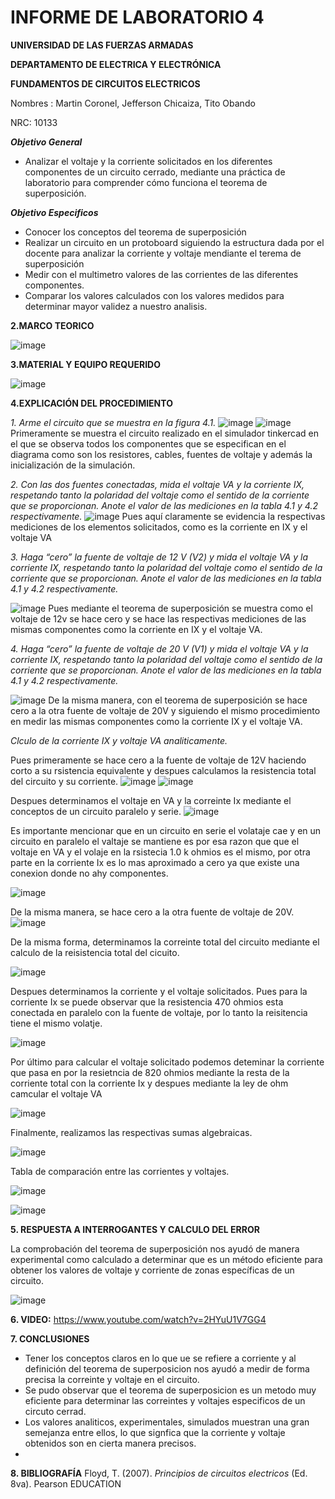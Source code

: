 # INFORME DE LABORATORIO 4

**UNIVERSIDAD DE LAS FUERZAS ARMADAS**

**DEPARTAMENTO DE ELECTRICA Y ELECTRÓNICA**

**FUNDAMENTOS DE CIRCUITOS ELECTRICOS**

Nombres : Martin Coronel, Jefferson Chicaiza, Tito Obando 

NRC: 10133

***Objetivo General***
- Analizar el voltaje y la corriente solicitados en los diferentes componentes de un circuito cerrado, mediante una práctica de laboratorio para comprender cómo funciona el teorema de superposición. 

***Objetivo Especificos***
- Conocer los conceptos del teorema de superposición
- Realizar un circuito en un protoboard siguiendo la estructura dada por el docente para analizar la corriente y voltaje mendiante el terema de superposición
- Medir  con el multimetro valores de las corrientes de las diferentes componentes. 
- Comparar los valores calculados con los valores medidos para  determinar mayor validez a nuestro analisis.

**2.MARCO TEORICO**

![image](https://user-images.githubusercontent.com/94098157/148092703-7cf771bb-70e3-4cf5-a565-177203117051.png)

**3.MATERIAL Y EQUIPO REQUERIDO**

![image](https://user-images.githubusercontent.com/94098157/148092643-5ea01713-f0e8-438f-b8f3-d41afa9938bf.png)

**4.EXPLICACIÓN DEL PROCEDIMIENTO**

*1. Arme el circuito que se muestra en la figura 4.1.*
![image](https://user-images.githubusercontent.com/94098157/148013029-77bb9111-813f-48e2-b2fb-0c0deec04a10.png)
![image](https://user-images.githubusercontent.com/94098157/148013120-8ab7cbfb-4e0f-433f-82da-57932aacf9cb.png)
Primeramente se muestra el circuito realizado en el simulador tinkercad en el que se observa todos los componentes que se especifican en el diagrama como son los resistores, cables, fuentes de voltaje y además la inicialización de la simulación.

*2. Con las dos fuentes conectadas, mida el voltaje VA y la corriente IX, respetando tanto la polaridad del voltaje como el sentido de la corriente que se proporcionan. Anote el valor de las mediciones en la tabla 4.1 y 4.2 respectivamente.*
![image](https://user-images.githubusercontent.com/94098157/148013189-94e328cf-02bc-48ca-9d7c-0cbac95b2932.png)
Pues aquí claramente se evidencia la respectivas mediciones de los elementos solicitados, como es la corriente en IX y el voltaje VA 

*3. Haga “cero” la fuente de voltaje de 12 V (V2) y mida el voltaje VA y la corriente IX, respetando tanto la polaridad del voltaje como el sentido de la corriente que se proporcionan. Anote el valor de las mediciones en la tabla 4.1 y 4.2 respectivamente.*

![image](https://user-images.githubusercontent.com/94098157/148013207-5d037f32-e633-4b24-998a-c1e1b32b42ef.png)
Pues mediante el teorema de superposición se muestra como el voltaje de 12v se hace cero y se hace las respectivas mediciones de las mismas componentes como la corriente en IX y el voltaje VA. 

*4. Haga “cero” la fuente de voltaje de 20 V (V1) y mida el voltaje VA y la corriente IX, respetando tanto la polaridad del voltaje como el sentido de la corriente que se proporcionan. Anote el valor de las mediciones en la tabla 4.1 y 4.2 respectivamente.*

![image](https://user-images.githubusercontent.com/94098157/148013232-30a20b1b-054b-478f-bb74-d09041a762a4.png)
De la misma manera, con el teorema de superposición se hace cero a la otra fuente de voltaje de 20V y siguiendo el mismo procedimiento en medir las mismas componentes como la corriente IX y el voltaje VA. 


*Clculo de la corriente IX y voltaje VA analiticamente.*

Pues primeramente se hace cero a la fuente de voltaje de 12V haciendo corto a su rsistencia equivalente y despues calculamos la resistencia total del circuito y su corriente.
![image](https://user-images.githubusercontent.com/94098157/148059554-d978328b-597f-4746-abcc-cb2214e067e5.png)
![image](https://user-images.githubusercontent.com/94098157/148073898-4a1bff2f-ada8-4b18-9b28-387e116a4e45.png)

Despues determinamos el voltaje en VA y la correinte Ix mediante el conceptos de un circuito paralelo y serie.
![image](https://user-images.githubusercontent.com/94098157/148075574-a7f6b04c-1d40-47a4-a463-5afafa484fd1.png)

Es importante mencionar que en un circuito en serie el volataje cae y en un circuito en paralelo el valtaje se mantiene es por esa razon que que el voltaje en VA y el volaje en la rsistecia 1.0 k ohmios es el mismo, por otra parte en la corriente Ix es lo mas aproximado a cero ya que existe una conexion donde no ahy componentes.

![image](https://user-images.githubusercontent.com/94098157/148077174-75631a40-22d2-4262-8b45-762f891ebe73.png)

De la misma manera, se hace cero a la otra fuente de voltaje de 20V.
![image](https://user-images.githubusercontent.com/94098157/148082186-fa9f9e29-7a54-47ee-82ee-ecf3016dee0b.png)

De la misma forma, determinamos la correinte total del circuito mediante el calculo de la reisistencia total del cicuito. 

![image](https://user-images.githubusercontent.com/94098157/148084518-9e457f6c-decf-4f27-9732-64f563c2db6b.png)

Despues determinamos la corriente y el voltaje solicitados. Pues para la corriente Ix se puede observar que la resistencia 470 ohmios esta conectada en paralelo con la fuente de voltaje, por lo tanto la reisitencia tiene el mismo volatje. 

![image](https://user-images.githubusercontent.com/94098157/148086300-a169b251-1fa9-47b7-bc7b-97d6b4765237.png)

Por último para calcular el voltaje solicitado podemos deteminar la corriente que pasa en por la resietncia de 820 ohmios mediante la resta de la corriente total con la corriente Ix y despues mediante la ley de ohm camcular el voltaje VA

![image](https://user-images.githubusercontent.com/94098157/148090000-f3ee4c5e-7383-4daf-acc6-0e64aea13060.png)

Finalmente, realizamos las respectivas sumas algebraicas.

![image](https://user-images.githubusercontent.com/94098157/148095243-f61c9725-04f0-41e8-bfec-b6698c8e3266.png)

Tabla de comparación entre las corrientes y voltajes. 

![image](https://user-images.githubusercontent.com/94098157/148092401-834c2b15-396b-4543-8967-36f1cb42aefd.png)

![image](https://user-images.githubusercontent.com/94098157/148092423-82f05628-c0e4-4664-af5c-46afbbcc250f.png)

**5. RESPUESTA A INTERROGANTES Y CALCULO DEL ERROR**

La comprobación del teorema de superposición nos ayudó de manera experimental como calculado a determinar que es un método eficiente para obtener los valores de voltaje y corriente de zonas específicas de un circuito.

![image](https://user-images.githubusercontent.com/94098157/148094825-bdb001e1-bf95-4a40-b878-336eaf488d69.png)

**6. VIDEO:**
https://www.youtube.com/watch?v=2HYuU1V7GG4

**7. CONCLUSIONES**
- Tener los conceptos claros en lo que ue se refiere a corriente y al definición del teorema de superposicion  nos ayudó a medir de forma precisa la correinte y voltaje en el circuito.  
- Se pudo observar que el teorema de superposicion es un metodo muy eficiente para determinar las correintes y voltajes especificos de un circuto cerrad. 
- Los valores analiticos, experimentales, simulados muestran una gran semejanza entre ellos, lo que signfica que la corriente y voltaje obtenidos son en cierta manera precisos.
- 
**8. BIBLIOGRAFÍA**
Floyd, T. (2007). *Principios de circuitos electricos* (Ed. 8va). Pearson EDUCATION
